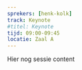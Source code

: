 ```yaml
---
sprekers: [henk-kolk]
track: Keynote
#titel: Keynote
tijd: 09:00-09:45
locatie: Zaal A
---
```

Hier nog sessie content